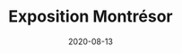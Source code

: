 ---
layout: post
title: "Exposition Montrésor"
affiche: 116718372_119826726478061_6000205935698686008_n.jpg
date: 2020-08-13
---